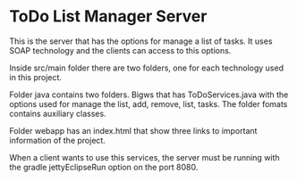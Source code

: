 # ToDo List Manager Server
This is the server that has the options for manage a list of tasks.
It uses SOAP technology and the clients can access to this options.

Inside src/main folder there are two folders, one for each technology 
used in this project.

Folder java contains two folders. Bigws that has ToDoServices.java with
the options used for manage the list, add, remove, list, tasks. The folder
fomats contains auxiliary classes.

Folder webapp has an index.html that show three links to important information
of the project.

When a client wants to use this services, the server must be running with the 
gradle jettyEclipseRun option on the port 8080.